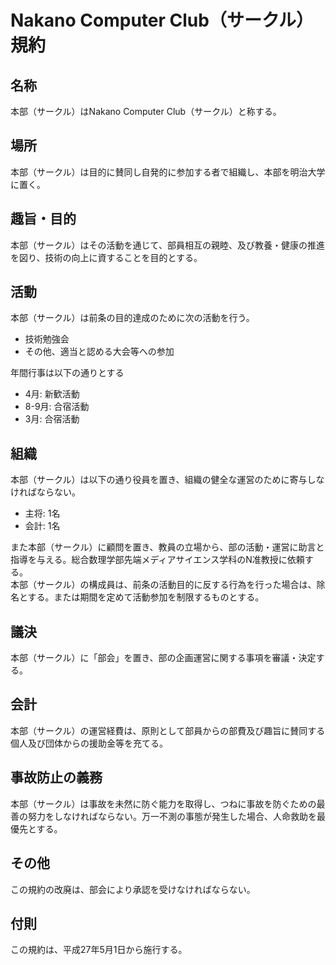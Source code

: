 # Nakano Computer Club（サークル）規約

## 名称
本部（サークル）はNakano Computer Club（サークル）と称する。

## 場所
本部（サークル）は目的に賛同し自発的に参加する者で組織し、本部を明治大学に置く。

## 趣旨・目的
本部（サークル）はその活動を通じて、部員相互の親睦、及び教養・健康の推進を図り、技術の向上に資することを目的とする。

## 活動
本部（サークル）は前条の目的達成のために次の活動を行う。

- 技術勉強会
- その他、適当と認める大会等への参加

年間行事は以下の通りとする

- 4月: 新歓活動
- 8-9月: 合宿活動
- 3月: 合宿活動

## 組織
本部（サークル）は以下の通り役員を置き、組織の健全な運営のために寄与しなければならない。

- 主将: 1名
- 会計: 1名

また本部（サークル）に顧問を置き、教員の立場から、部の活動・運営に助言と指導を与える。総合数理学部先端メディアサイエンス学科のN准教授に依頼する。  
本部（サークル）の構成員は、前条の活動目的に反する行為を行った場合は、除名とする。または期間を定めて活動参加を制限するものとする。

## 議決
本部（サークル）に「部会」を置き、部の企画運営に関する事項を審議・決定する。

## 会計
本部（サークル）の運営経費は、原則として部員からの部費及び趣旨に賛同する個人及び団体からの援助金等を充てる。

## 事故防止の義務
本部（サークル）は事故を未然に防ぐ能力を取得し、つねに事故を防ぐための最善の努力をしなければならない。万一不測の事態が発生した場合、人命救助を最優先とする。

## その他
この規約の改廃は、部会により承認を受けなければならない。

## 付則　
この規約は、平成27年5月1日から施行する。
